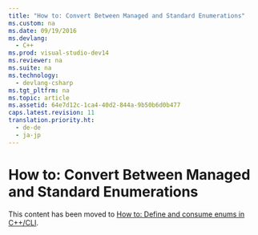 ```yaml
---
title: "How to: Convert Between Managed and Standard Enumerations"
ms.custom: na
ms.date: 09/19/2016
ms.devlang: 
  - C++
ms.prod: visual-studio-dev14
ms.reviewer: na
ms.suite: na
ms.technology: 
  - devlang-csharp
ms.tgt_pltfrm: na
ms.topic: article
ms.assetid: 64e7d12c-1ca4-40d2-844a-9b50b6d0b477
caps.latest.revision: 11
translation.priority.ht: 
  - de-de
  - ja-jp
---
```

# How to: Convert Between Managed and Standard Enumerations
This content has been moved to [How to: Define and consume enums in C++/CLI](../vs140/How-to--Define-and-consume-enums-in-C---CLI.md).